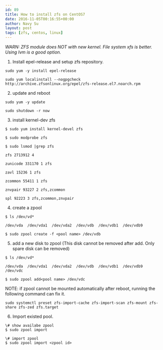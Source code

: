 ```yaml
---
id: 89
title: How to install zfs on CentOS7
date: 2016-11-05T00:16:55+00:00
author: Navy Su
layout: post
tags: [zfs, centos, linux]
---
```

*WARN: ZFS module does NOT with new kernel. File system xfs is better. Using lvm is a good option.*
1. Install epel-release and setup zfs repository.

~~~shell
sudo yum -y install epel-release

sudo yum localinstall --nogpgcheck http://archive.zfsonlinux.org/epel/zfs-release.el7.noarch.rpm

~~~

2. update and reboot

~~~shell
sudo yum -y update

sudo shutdown -r now

~~~

3. install kernel-dev zfs


~~~shell
$ sudo yum install kernel-devel zfs

$ sudo modprobe zfs

$ sudo lsmod |grep zfs

zfs 2713912 4

zunicode 331170 1 zfs

zavl 15236 1 zfs

zcommon 55411 1 zfs

znvpair 93227 2 zfs,zcommon

spl 92223 3 zfs,zcommon,znvpair

~~~

4. create a zpool

~~~shell
$ ls /dev/vd*

/dev/vda  /dev/vda1  /dev/vda2  /dev/vdb  /dev/vdb1  /dev/vdb9

$ sudo zpool create -f <pool name> /dev/vdb

~~~

5. add a new disk to zpool (This disk cannot be removed after add. Only spare disk can be removed)

~~~shell
$ ls /dev/vd*

/dev/vda  /dev/vda1  /dev/vda2  /dev/vdb  /dev/vdb1  /dev/vdb9 /dev/vdc

$ sudo zpool add<pool name> /dev/vdc

~~~

NOTE: if zpool cannot be mounted automatically after reboot, running the following command can fix it.

~~~shell
sudo systemctl preset zfs-import-cache zfs-import-scan zfs-mount zfs-share zfs-zed zfs.target
~~~

6. Import existed pool.

```shell
\# show availabe zpool
$ sudo zpool import

\# import zpool
$ sudo zpool import <zpool id>
```

